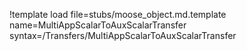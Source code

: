 !template load file=stubs/moose_object.md.template name=MultiAppScalarToAuxScalarTransfer syntax=/Transfers/MultiAppScalarToAuxScalarTransfer